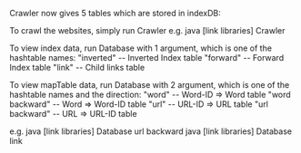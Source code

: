 Crawler now gives 5 tables which are stored in indexDB:

To crawl the websites, simply run Crawler
e.g. java [link libraries] Crawler

To view index data, run Database with 1 argument, which is one of the hashtable names:
"inverted" -- Inverted Index table
"forward"  -- Forward Index table
"link"	   -- Child links table

To view mapTable data, run Database with 2 argument, which is one of the hashtable names and the direction:
"word"	   		-- Word-ID => Word table
"word backward" -- Word => Word-ID table
"url"	   		-- URL-ID => URL table
"url backward"  -- URL => URL-ID table

e.g. java [link libraries] Database url backward
	 java [link libraries] Database link
